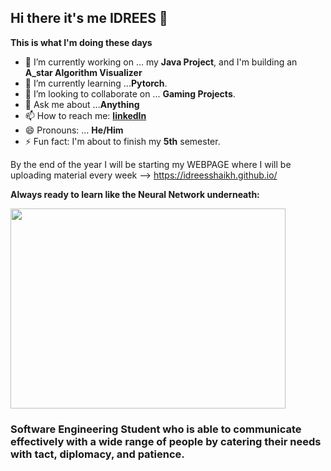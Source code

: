 ## Hi there it's me IDREES 👋

**This is what I'm doing these days**

- 🔭 I’m currently working on ... my **Java Project**, and I'm building an **A_star Algorithm Visualizer** 
- 🌱 I’m currently learning ...**Pytorch**.
- 👯 I’m looking to collaborate on ... **Gaming Projects**.
- 💬 Ask me about ...**Anything**
- 📫 How to reach me: [**linkedIn**](https://www.linkedin.com/in/idreesrazak/)
- 😄 Pronouns: ... **He/Him**
- ⚡ Fun fact: I'm about to finish my **5th** semester.

By the end of the year I will be starting my WEBPAGE where I will be uploading material every week --> https://idreesshaikh.github.io/

<p align="center">
  
<b> Always ready to learn like the Neural Network underneath: </b>

<img src="https://cdn-images-1.medium.com/max/550/1*pO5X2c28F1ysJhwnmPsy3Q.gif" width="440" height="320" />

</p>

### Software Engineering Student who is able to communicate effectively with a wide range of people by catering their needs with tact, diplomacy, and patience.

